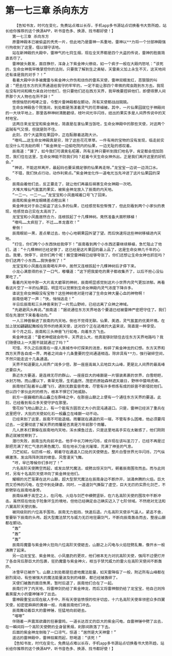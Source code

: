 # 第一七三章 杀向东方
        【告知书友，时代在变化，免费站点难以长存，手机app多书源站点切换看书大势所趋，站长给你推荐的这个换源APP，听书音色多、换源、找书都好使！】
       第一七三章 杀向东方
       原雷神殿本已被偷盗的秃秃一片，但此地乃是雷神一系重地，雷神以**力将一个分部神殿强行拘收到了这里，借以镇守该地。
       站在新神殿的大殿中，雷神气的七窍生烟，现在全天界都是四个大盗的传说，雷神的脸面简直丢尽了。
       雷神披头散发，面目狰狞，浑身上下紫金神火缭绕，如一个疯子一般在大殿内怒吼：“该死的，生命女神我早晚掌控你的法则，只要我了解到生之奥秘，天雷奥义加上永生不灭，这天地间还有谁是我的对手？！”
       看着大殿中许多被魔雷与紫金神火炸伤和烧伤的雷系天使，雷神双眼发红，恶狠狠的叫道：“把去往东方的天界通道给我守的牢牢的，一定不能让那四个卑微的爬虫跑到东方去。我现在没有时间和精力亲自对付他们，但只要他们还在西方天界，我早晚要捏碎他们，即便得罪人间界那个大人物也在所不辞！”
       愤恨恼怒的咆哮之音，令整片雷神殿都在颤动，所有天使都战战兢兢。
       生命女神殿各个院落间，到处都是荡漾着灵气的花草植被。其中，一片仙果园就位于神殿间的一大块平地上，那里各种神树清脆碧绿，枝叶间光华闪烁，结出的果实多是人间界传说中的天材地宝。
       这两日来龙宝宝和紫金神龙，简直是在拿仙果当饭吃，生命女神殿中的那些天使，对这两个盗贼有气又恨，但就是防不住。
       此刻，四个大盗聚在果园中，正在酝酿着逃跑大计。
       “嗷呜……这生命女神殿真是穷，除了这些花花草草。一件有用的宝物的没有发现，临走前实在没什么可洗劫的啊！”紫金神龙一边偷吃院内的仙果，一边无耻的感叹着。
       辰南道：“算了，如今我们可谓臭名昭著，所有主神只要听到我们地名字，肯定都会倍加防范，我们住在这里，生命女神能不防我们吗？趁着今天生命女神外出。正是我们离开这里的好机会。”
       “神说，不能这样离开，最起码也要采摘足够的仙果再走呀。”龙宝宝一边说一边流口水。
       “不错，我们快点行动，动作利索点。”紫金神龙化作一道电光当先冲进了这片仙果园的深处。
       辰南由着他们去，反正要走了，就让他们再最后祸害生命女神殿一次吧。
       大堆大堆仙气氤氲的果实，被紫金神龙放入了辰南的内天地。
       “一二一。一二一……”龙宝宝和小凤凰喊着口号飞了回来。
       辰南和紫金神龙眼睛差点瞪出来！
       紫金神龙对于自己偷盗了这么多的仙果，已经感觉有些惭愧了，但此刻看到两个小家伙的表现，他感觉自己实在太高尚了。
       龙宝宝和小凤凰居然合力，连根拔起了十几棵神树。竟然准备大面积移植！
       “嗷呜……太疯狂了，不过……本龙喜欢！”
       晕倒！
       辰南眼前一黑，差点晕过去，他小心地朝果园外望了望。而后快速将这些神树移植进内天地。
       “打住，你们两个小东西快给我停下！”辰南看到两个小东西还要继续移植，急忙阻止了他们，道：“十几棵神树已经足够了，这已经是这片果园的最上品了，这是生命女神几千年的心血。我晕，快停下，说你们两个呢！搬空雷神殿已经够夸张了。你们还想让生命女神也抓狂吗？你们这两个小东西……我快昏倒了！”
       龙宝宝和小凤凰在辰南喝斥声中，居然又连根拔起十几棵神树后才停下来。
       小龙心满意得的长了一口气，嘟囔道：“这下把我爱吃的果子都收集齐了，以后不担心没仙果吃了。”
       看着内天地中那一大片高大碧翠的神树，辰南明显感觉到这片小世界内灵气更加浓郁。再看看这片空了一半的仙果园，明显可以觉察到生命女神殿内灵气浓度下降许多。
       谁说生命女神殿没有宝物？这些神树绝对是付诸了生命女神大量心血的神物啊！
       辰南低喝了一声：“快，悄悄逃走！”
       半日后辰南和三头神兽来到了一片荒山野岭，已经远离了众神之神域。
       “先避避风头再说。”辰南道：“据说通往东方天界地各个要道已经被雷神严密把守住了。我们现在先潜伏下来看看动向。”
       一人三神兽躲进了辰南的内天地。倒也不觉得无聊。仙果、美酒，灵气氤氲的优美环境。在加上犹如翩翩起舞般在劳作的绝美天使，这对四个正在逃难的大盗来说，简直是一种享受。
       半个月之后，辰南和三头神兽飞行如电，向着东方飞去。
       紫金神龙道：“雷老神棍就会吹牛，天界这么大，他真能够封锁住去往东方天界地路吗？我们随便绕上一大圈不就就通过了吗？”
       可惜，不久之后辰南在一座人类城市中打探来的消息，粉碎了紫金神龙的幻想。东方天界和西方天界各自成一界，两者之间由十几条重要的空间通道相连。除非具有**力，强行破碎空间，不然只能走这十几条通道。
       天界不知道要比人间界广阔多少倍，那一座座高耸入云地巨大山峰，更是比人间界的最高峰还要巨大。
       靠近东方要道，是连绵无尽的群山，一座座巨大的峰巅是一片银装素裹的世界，白雪皑皑，冰封万物。而山腰以下，青翠无限，生机盎然，茂密的原始森林遮天蔽日，野林中猿啼虎啸。
       辰南他们贴着半山腰飞行，遇到无数蛮兽奇禽，尽管有许多修炼有成的妖兽不断侵扰他们。但以四个家伙此时的修为，根本不惧它们地威胁。
       前方一座巍峨的高山矗立在群峰之中，在那座山巅之上便有一个通往东方天界的要道。此刻，已经看到有众多天使守护在那里。
       雪花纷飞地山巅之上，有一个能有方圆百丈大小的混沌通道口。只是，雷神已经派了重兵在这里把守，大批的天使如化石一般矗立在峰巅一动不动。
       已经来到了这里，辰南不可能退缩。雨馨就在通道的另一端，不管有多么困难，他必须要闯过去，一定要彻底了解天界的雨馨是否真是万年前那个雨馨。
       几人原本打算躲在辰南地内天地，浑水摸鱼过去，只是这里地高手实在太敏感了，他们刚刚靠近就被觉察到了。
       潜行失败，辰南当先向前冲去。他手中长刀神光闪烁，或许现在该叫圣刀了，已经不再是过那把充满了死亡气息的黑色魔刀，现在地长刀金光璀璨，充满了神圣的气息。
       刀芒如虹。似匹练一般，朝着守在通道入口处的天使劈去。整片白雪世界光华闪烁，刀气纵横激荡，发出阵阵刺耳的啸音。风雪漫天飞舞。
       “哼，早已等候你们多时了！”
       六名高阶天使腾空而起，或发出禁咒魔法，或劈出惊天剑气，朝着辰南围攻而去。而与此同时，另有十名高阶天使冲向了紫金神龙他们。
       耀眼的光芒笼罩在这片山巅，超大型禁咒魔法在辰南身边不断炸开，汹涌奔腾的火焰。巨大而又恐怖的闪电，在空中到处肆虐。同时，一道道剑气撕裂了虚空，巨大无匹的实质化剑芒，不断劈斩在辰南地身旁。
       辰南纵横于高空之上，在闪电、火焰与剑芒中横劈竖斩，在六名高阶天使的围攻中不断冲击。虽然现在他处于险象环生的境地，但他已经确定自己确实迈入了七阶领域。不然绝对无法和六翼高阶天使抗衡。
       被同级别的六位高手围攻。辰南无力抵挡，快速后退。六名高阶天使杀气逼人。紧追不舍，誓要斩下辰南的头颅。超大型魔法禁咒与威力无匹地狂霸剑气，不断向辰南轰击而去，整座山巅都在颤动。
       “轰”
       “轰”
       “轰”
       辰南将魔雷与紫金神火狂向六位高阶天使砸去，山巅之上闪电与火焰狂劈乱舞，像开水一般沸腾了起来。
       另一边龙宝宝、紫金神龙、小凤凰扔的更欢，他们根本无力对抗高阶天使，强闯不过便打开了各自背后那巨大的包裹，狂扔魔雷与紫金神火，相当于禁咒威力的雷火在高阶天使间不断轰炸。
       冰雪早已被炸飞，山巅上到处都是狂虐地魔法能量，如天雷降临了一般，附近所有山峰都在剧烈晃动，有些被强大的魔法能量波及到的峰巅，都已经被轰碎了。
       天使们被轰的面目焦黑，暂时后退了，辰南他们合在了一起。
       辰南打开了内天地，将雷神剑扔给了紫金神龙，而后又将雷神鼓扔给了龙宝宝，他自己则拎着房屋大小的雷神锤冲了出去。
       雷神殿重宝出现在敌人手中，所有天使皆愤恨的咬牙切齿，十六名高阶天使率领密众多四翼天使，如密密麻麻的黄蜂一般，向着辰南他们冲去。
       辰南舞动着巨大的雷神锤，狂猛地向前砸去。
       “喀嚓”
       伴随着一声震耳欲聋的狂暴雷鸣，一道长达百丈的巨大的紫金闪电，自雷神锤中劈了出去，在一瞬间将一个高阶天使劈的全身冒黑烟，刹那间跌落了下去。
       后面的紫金神龙倒吸了一口凉气，惊道：“居然是大天神雷！”
       遥远的雷神殿中，雷神拍案而起，怒喝道：“该死！”
       【告知书友，时代在变化，免费站点难以长存，手机app多书源站点切换看书大势所趋，站长给你推荐的这个换源APP，听书音色多、换源、找书都好使！】
